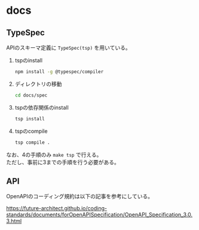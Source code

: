 # docs

## TypeSpec

APIのスキーマ定義に `TypeSpec(tsp)` を用いている。  

1. tspのinstall

    ```sh
    npm install -g @typespec/compiler
    ```

2. ディレクトリの移動

    ```sh
    cd docs/spec
    ```

3. tspの依存関係のinstall

    ```sh
    tsp install
    ```

4. tspのcompile

    ```sh
    tsp compile .
    ```

なお、4の手順のみ `make tsp` で行える。  
ただし、事前に3までの手順を行う必要がある。  

## API

OpenAPIのコーディング規約は以下の記事を参考にしている。  

<https://future-architect.github.io/coding-standards/documents/forOpenAPISpecification/OpenAPI_Specification_3.0.3.html>
